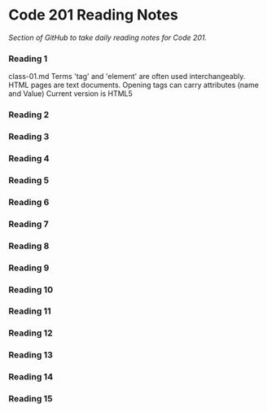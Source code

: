 # Code 201 Reading Notes

*Section of GitHub to take daily reading notes for Code 201.*

### Reading 1
  class-01.md
    Terms 'tag' and 'element' are often used interchangeably.
    HTML pages are text documents. 
    Opening tags can carry attributes (name and Value)
    Current version is HTML5

### Reading 2

### Reading 3

### Reading 4

### Reading 5

### Reading 6

### Reading 7

### Reading 8

### Reading 9

### Reading 10

### Reading 11

### Reading 12

### Reading 13

### Reading 14

### Reading 15
